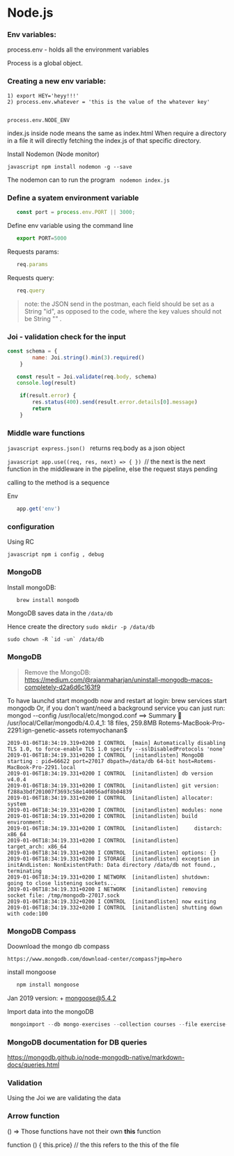 # Node.js


### Env variables:

   process.env - holds all the environment variables
    
Process is a global object.

### Creating a new env variable:

    1) export HEY='heyy!!!'
    2) process.env.whatever = 'this is the value of the whatever key'

    
    process.env.NODE_ENV
    
    
index.js inside node means the same as index.html
When require a directory in a file it will directly fetching the index.js of that specific directory.


 
Install Nodemon (Node monitor)

```javascript npm install nodemon -g --save```

The nodemon can to run the program ``` nodemon index.js```

### Define a syatem environment variable

```javascript 
   const port = process.env.PORT || 3000; 
```

Define env variable using the command line

```javascript 
   export PORT=5000
```

Requests params:
```javascript 
   req.params
```


Requests query:
```javascript 
   req.query
```



>note: the JSON send in the postman, each field should be set as a String "id", as opposed to the code, where the key values should not be String "" .


### Joi - validation check for the input 
```javascript
const schema = {
        name: Joi.string().min(3).required()
    }

   const result = Joi.validate(req.body, schema)
   console.log(result)

    if(result.error) {
        res.status(400).send(result.error.details[0].message)
        return
    }
```

### Middle ware functions

```javascript express.json() ```
returns  req.body as a json object



```javascript app.use((req, res, next) => { }) ```// the next is the next function in the middleware in the pipeline, else the request stays pending


calling to the method is a sequence

Env

```javascript process.env.NODE_ENV   // undefind by default
   app.get('env')
```


### configuration

Using RC

```javascript npm i config , debug```



### MongoDB

Install mongoDB:
```javascript
   brew install mongodb
```

MongoDB saves data in the ```/data/db```

Hence create the directory
``` sudo mkdir -p /data/db ```

``` sudo chown -R `id -un` /data/db ```

### MongoDB

> Remove the MongoDB:
https://medium.com/@rajanmaharjan/uninstall-mongodb-macos-completely-d2a6d6c163f9



To have launchd start mongodb now and restart at login:
  brew services start mongodb
Or, if you don't want/need a background service you can just run:
  mongod --config /usr/local/etc/mongod.conf
==> Summary
🍺  /usr/local/Cellar/mongodb/4.0.4_1: 18 files, 259.8MB
Rotems-MacBook-Pro-2291:ign-genetic-assets rotemyochanan$ 

``` Rotems-MacBook-Pro-2291:ign-genetic-assets rotemyochanan$ mongod
2019-01-06T18:34:19.319+0200 I CONTROL  [main] Automatically disabling TLS 1.0, to force-enable TLS 1.0 specify --sslDisabledProtocols 'none'
2019-01-06T18:34:19.331+0200 I CONTROL  [initandlisten] MongoDB starting : pid=66622 port=27017 dbpath=/data/db 64-bit host=Rotems-MacBook-Pro-2291.local
2019-01-06T18:34:19.331+0200 I CONTROL  [initandlisten] db version v4.0.4
2019-01-06T18:34:19.331+0200 I CONTROL  [initandlisten] git version: f288a3bdf201007f3693c58e140056adf8b04839
2019-01-06T18:34:19.331+0200 I CONTROL  [initandlisten] allocator: system
2019-01-06T18:34:19.331+0200 I CONTROL  [initandlisten] modules: none
2019-01-06T18:34:19.331+0200 I CONTROL  [initandlisten] build environment:
2019-01-06T18:34:19.331+0200 I CONTROL  [initandlisten]     distarch: x86_64
2019-01-06T18:34:19.331+0200 I CONTROL  [initandlisten]     target_arch: x86_64
2019-01-06T18:34:19.331+0200 I CONTROL  [initandlisten] options: {}
2019-01-06T18:34:19.331+0200 I STORAGE  [initandlisten] exception in initAndListen: NonExistentPath: Data directory /data/db not found., terminating
2019-01-06T18:34:19.331+0200 I NETWORK  [initandlisten] shutdown: going to close listening sockets...
2019-01-06T18:34:19.331+0200 I NETWORK  [initandlisten] removing socket file: /tmp/mongodb-27017.sock
2019-01-06T18:34:19.332+0200 I CONTROL  [initandlisten] now exiting
2019-01-06T18:34:19.332+0200 I CONTROL  [initandlisten] shutting down with code:100
```


### MongoDB Compass

Doownload the mongo db compass

``` https://www.mongodb.com/download-center/compass?jmp=hero ```

install mongoose

```javascript
   npm install mongoose
```
Jan 2019 version:   + mongoose@5.4.2


Import data into the mongoDB
```javascript
 mongoimport --db mongo-exercises --collection courses --file exercise-data.json --jsonArray

```

### MongoDB documentation for DB queries

https://mongodb.github.io/node-mongodb-native/markdown-docs/queries.html


### Validation

Using the Joi we are validating the data


### Arrow function
() => 
Those functions have not their own **this** function

function () { this.price} // the this refers to the this of the file
